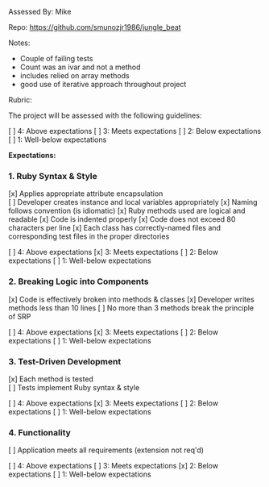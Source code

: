 Assessed By: Mike

Repo: https://github.com/smunozjr1986/jungle_beat

Notes:

* Couple of failing tests
* Count was an ivar and not a method
* includes relied on array methods
* good use of iterative approach throughout project

Rubric:


The project will be assessed with the following guidelines:

[ ] 4: Above expectations
[ ] 3: Meets expectations
[ ] 2: Below expectations
[ ] 1: Well-below expectations

**Expectations:**

### 1. Ruby Syntax & Style

[x] Applies appropriate attribute encapsulation  
[ ] Developer creates instance and local variables appropriately
[x] Naming follows convention (is idiomatic)
[x] Ruby methods used are logical and readable
[x] Code is indented properly
[x] Code does not exceed 80 characters per line
[x] Each class has correctly-named files and corresponding test files in the proper directories

[ ] 4: Above expectations
[x] 3: Meets expectations
[ ] 2: Below expectations
[ ] 1: Well-below expectations

### 2. Breaking Logic into Components

[x] Code is effectively broken into methods & classes 
[x] Developer writes methods less than 10 lines 
[ ] No more than 3 methods break the principle of SRP 

[ ] 4: Above expectations
[x] 3: Meets expectations
[ ] 2: Below expectations
[ ] 1: Well-below expectations

### 3. Test-Driven Development

[x] Each method is tested  
[ ] Tests implement Ruby syntax & style   

[ ] 4: Above expectations
[x] 3: Meets expectations
[ ] 2: Below expectations
[ ] 1: Well-below expectations

### 4. Functionality

[ ] Application meets all requirements (extension not req'd)

[ ] 4: Above expectations
[ ] 3: Meets expectations
[x] 2: Below expectations
[ ] 1: Well-below expectations
